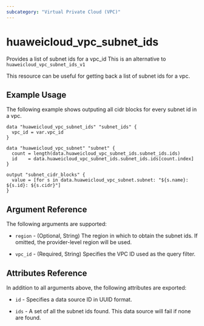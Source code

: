 ```yaml
---
subcategory: "Virtual Private Cloud (VPC)"
---
```


# huaweicloud_vpc_subnet_ids

Provides a list of subnet ids for a vpc_id This is an alternative to `huaweicloud_vpc_subnet_ids_v1`

This resource can be useful for getting back a list of subnet ids for a vpc.

## Example Usage

The following example shows outputing all cidr blocks for every subnet id in a vpc.

```hcl
data "huaweicloud_vpc_subnet_ids" "subnet_ids" {
  vpc_id = var.vpc_id
}

data "huaweicloud_vpc_subnet" "subnet" {
  count = length(data.huaweicloud_vpc_subnet_ids.subnet_ids.ids)
  id    = data.huaweicloud_vpc_subnet_ids.subnet_ids.ids[count.index]
}

output "subnet_cidr_blocks" {
  value = [for s in data.huaweicloud_vpc_subnet.subnet: "${s.name}: ${s.id}: ${s.cidr}"]
}
```

## Argument Reference

The following arguments are supported:

* `region` - (Optional, String) The region in which to obtain the subnet ids. If omitted, the provider-level region will
  be used.

* `vpc_id` - (Required, String) Specifies the VPC ID used as the query filter.

## Attributes Reference

In addition to all arguments above, the following attributes are exported:

* `id` - Specifies a data source ID in UUID format.

* `ids` - A set of all the subnet ids found. This data source will fail if none are found.

